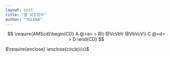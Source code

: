 ```yaml
---
layout: post
title: "뱀 보조정리"
author: "YGLENA"
---
```

$$
\require{AMScd}\begin{CD}
A @>a> > B\\
@VcVbV @VbVcV\\
C @>d> > D
\end{CD}
$$

$\require{enclose} \enclose{circle}{x}$
